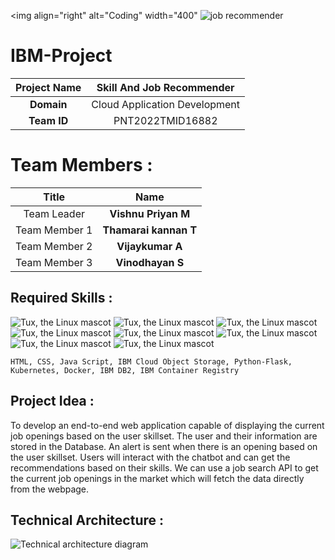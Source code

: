 <img align="right" alt="Coding" width="400"
<img src="https://media1.giphy.com/media/WTjXuYA2y4o3UZly3W/giphy.gif?cid=ecf05e47byol0o1136spnc85n2kvu59quds73gx7e4nhlal9&rid=giphy.gif&ct=g" alt="job recommender" >

# IBM-Project

|      **Project Name**     | Skill And Job Recommender |
|:---------------------:|:------------------------------:|
|         **Domain**        |  Cloud Application Development |
|        **Team ID**        |  PNT2022TMID16882 |

# Team Members :
|   **Title**   |      **Name**     |
|:-----------:|:-----------------:|
| Team Leader   | **Vishnu Priyan M**     |
| Team Member 1 | **Thamarai kannan T**   |
| Team Member 2 | **Vijaykumar A**|
| Team Member 3 | **Vinodhayan S**|


## Required Skills :
 ![Tux, the Linux mascot](https://img.icons8.com/color/48/40C057/html-5--v1.png)   ![Tux, the Linux mascot](https://img.icons8.com/fluency/48/000000/css3.png) ![Tux, the Linux mascot](https://img.icons8.com/fluency/48/000000/javascript.png) ![Tux, the Linux mascot]( https://img.icons8.com/color/48/000000/kubernetes.png) ![Tux, the Linux mascot](https://img.icons8.com/color/48/000000/docker.png)  ![Tux, the Linux mascot](https://img.icons8.com/fluency/48/000000/python.png)  ![Tux, the Linux mascot]( https://img.icons8.com/ios-filled/50/000000/flask.png) ![Tux, the Linux mascot](https://img.icons8.com/nolan/64/ibm.png)

    HTML, CSS, Java Script, IBM Cloud Object Storage, Python-Flask, Kubernetes, Docker, IBM DB2, IBM Container Registry

## Project Idea :
To develop an end-to-end web application capable of displaying the current job openings based on the user skillset.  The user and their information are stored in the Database.  An alert is sent when there is an opening based on the user skillset. Users will interact with the chatbot and can get the recommendations based on their skills. We can use a job search API to get the current job openings in the market which will fetch the data directly from the webpage.

## Technical Architecture :
![Technical architecture diagram](https://lh3.googleusercontent.com/1OWTBsvpOXh0YVOalvRAGG8uDOBJea7NpyXg5hSSHb61IRRFHTY8txceIQfcIsc9b9coajOEraPoPIAVr5SOr0WFF0iQKVHnHOXk-wAn6XwNjuZFSsdGwreGV7Y10Q)
